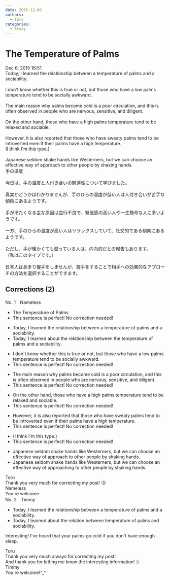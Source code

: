 ```yaml
---
date: 2015-12-06
authors:
  - toru
categories:
  - Essay
---
```


<h1 id="subject_show">The Temperature of Palms</h1>
<div class="date">Dec 6, 2015 16:51</div>
<div id="post"><div id="body_show_ori">
Today, I learned the relationship between a temperature of palms and a sociability.<br/><br/>I don't know whether this is true or not, but those who have a low palms temperature tend to be socially awkward.<br/><br/>The main reason why palms become cold is a poor circulation, and this is often observed in people who are nervous, sensitive, and diligent.<br/><br/>On the other hand, those who have a high palms temperature tend to be relaxed and sociable.<br/><br/>However, it is also reported that those who have sweaty palms tend to be introverted even if their palms have a high temperature.<br/>(I think I'm this type.)<br/><br/>Japanese seldom shake hands like Westerners, but we can choose an effective way of approach to other people by shaking hands.
</div></div>

<!-- more -->

<div id="post_ja"><div id="body_show_mo">
手の温度<br/><br/>今日は、手の温度と人付き合いの関連性について学びました。<br/><br/>真実かどうかはわかりませんが、手のひらの温度が低い人は人付き合いが苦手な傾向にあるようです。<br/><br/>手が冷たくなる主な原因は血行不良で、緊張感の高い人や一生懸命な人に多いようです。<br/><br/>一方、手のひらの温度が高い人はリラックスしていて、社交的である傾向にあるようです。<br/><br/>ただし、手が暖かくても湿っている人は、内向的だとの報告もあります。<br/>（私はこのタイプです。）<br/><br/>日本人はあまり握手をしませんが、握手をすることで相手への効果的なアプローチの方法を選択することができます。
</div></div>

## Corrections (2)
<div id="block"><div class="first_name"> No. 1　<span class="just_name">Nameless</span></div><div id="block2">
<ul class="correction_field">
<li class="incorrect">The Temperature of Palms</li>
<li class="corrected perfect">This sentence is perfect! No correction needed!</li>
</ul>
<ul class="correction_field">
<li class="incorrect">Today, I learned the relationship between a temperature of palms and a sociability.</li>
<li class="corrected correct">
Today, I learned <span class="f_blue">about</span> the relationship between <span class="f_red">the</span> temperature of palms and <span class="sline">a </span>sociability.
</li>
</ul>
<ul class="correction_field">
<li class="incorrect">I don't know whether this is true or not, but those who have a low palms temperature tend to be socially awkward.</li>
<li class="corrected perfect">This sentence is perfect! No correction needed!</li>
</ul>
<ul class="correction_field">
<li class="incorrect">The main reason why palms become cold is a poor circulation, and this is often observed in people who are nervous, sensitive, and diligent.</li>
<li class="corrected perfect">This sentence is perfect! No correction needed!</li>
</ul>
<ul class="correction_field">
<li class="incorrect">On the other hand, those who have a high palms temperature tend to be relaxed and sociable.</li>
<li class="corrected perfect">This sentence is perfect! No correction needed!</li>
</ul>
<ul class="correction_field">
<li class="incorrect">However, it is also reported that those who have sweaty palms tend to be introverted even if their palms have a high temperature.</li>
<li class="corrected perfect">This sentence is perfect! No correction needed!</li>
</ul>
<ul class="correction_field">
<li class="incorrect">(I think I'm this type.)</li>
<li class="corrected perfect">This sentence is perfect! No correction needed!</li>
</ul>
<ul class="correction_field">
<li class="incorrect">Japanese seldom shake hands like Westerners, but we can choose an effective way of approach to other people by shaking hands.</li>
<li class="corrected correct">
Japanese seldom shake hands like Westerners, but we can choose an effective way of <span class="f_red">approaching </span>to other people by shaking hands.
</li>
</ul>
</div><div class="name"><span class="just_name">Toru</span><br>
Thank you very much for correcting my post! :D
</div>
<div class="name"><span class="just_name">Nameless</span><br>
You're welcome. 
</div>
</div>
<div id="block"><div class="first_name"> No. 2　<span class="just_name">Timmy</span></div><div id="block2">
<ul class="correction_field">
<li class="incorrect">Today, I learned the relationship between a temperature of palms and a sociability.</li>
<li class="corrected correct">
Today, I learned about the relation between temperature of palms and sociability.
</li>
</ul>
<p class="comment_small">
 Interesting! I've heard that your palms go cold if you don't have enough sleep.
</p>

</div><div class="name"><span class="just_name">Toru</span><br>
Thank you very much always for correcting my post!<br/>And thank you for letting me know the interesting information! :)
</div>
<div class="name"><span class="just_name">Timmy</span><br>
You're welcome!^_^
</div>
</div>
